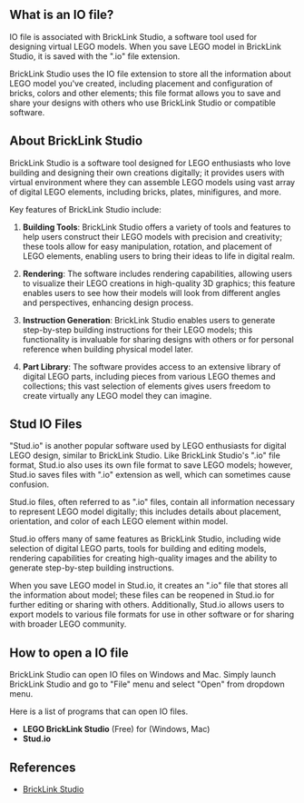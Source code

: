 ## What is an IO file?

IO file is associated with BrickLink Studio, a software tool used for designing virtual LEGO models. When you save LEGO model in BrickLink Studio, it is saved with the ".io" file extension.

BrickLink Studio uses the IO file extension to store all the information about LEGO model you've created, including placement and configuration of bricks, colors and other elements; this file format allows you to save and share your designs with others who use BrickLink Studio or compatible software.

## About BrickLink Studio

BrickLink Studio is a software tool designed for LEGO enthusiasts who love building and designing their own creations digitally; it provides users with virtual environment where they can assemble LEGO models using vast array of digital LEGO elements, including bricks, plates, minifigures, and more.

Key features of BrickLink Studio include:

1.  **Building Tools**: BrickLink Studio offers a variety of tools and features to help users construct their LEGO models with precision and creativity; these tools allow for easy manipulation, rotation, and placement of LEGO elements, enabling users to bring their ideas to life in digital realm.
    
2.  **Rendering**: The software includes rendering capabilities, allowing users to visualize their LEGO creations in high-quality 3D graphics; this feature enables users to see how their models will look from different angles and perspectives, enhancing design process.
    
3.  **Instruction Generation**: BrickLink Studio enables users to generate step-by-step building instructions for their LEGO models; this functionality is invaluable for sharing designs with others or for personal reference when building physical model later.
    
4.  **Part Library**: The software provides access to an extensive library of digital LEGO parts, including pieces from various LEGO themes and collections; this vast selection of elements gives users freedom to create virtually any LEGO model they can imagine.

## Stud IO Files

"Stud.io" is another popular software used by LEGO enthusiasts for digital LEGO design, similar to BrickLink Studio. Like BrickLink Studio's ".io" file format, Stud.io also uses its own file format to save LEGO models; however, Stud.io saves files with ".io" extension as well, which can sometimes cause confusion.

Stud.io files, often referred to as ".io" files, contain all information necessary to represent LEGO model digitally; this includes details about placement, orientation, and color of each LEGO element within model.

Stud.io offers many of same features as BrickLink Studio, including wide selection of digital LEGO parts, tools for building and editing models, rendering capabilities for creating high-quality images and the ability to generate step-by-step building instructions.

When you save LEGO model in Stud.io, it creates an ".io" file that stores all the information about model; these files can be reopened in Stud.io for further editing or sharing with others. Additionally, Stud.io allows users to export models to various file formats for use in other software or for sharing with broader LEGO community.

## How to open a IO file

BrickLink Studio can open IO files on Windows and Mac. Simply launch BrickLink Studio and go to "File" menu and select "Open" from dropdown menu.

Here is a list of programs that can open IO files.

- **LEGO BrickLink Studio** (Free) for (Windows, Mac)
- **Stud.io**

## References
* [BrickLink Studio](https://www.bricklink.com/v3/studio/download.page)

